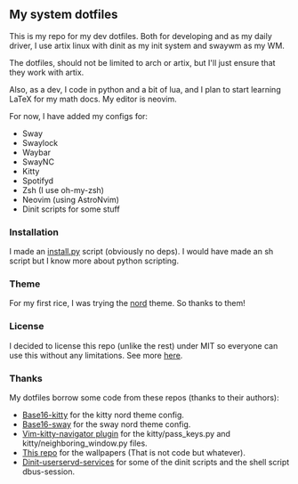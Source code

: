## My system dotfiles

This is my repo for my dev dotfiles. Both for developing and as my daily driver, I use artix linux with dinit as my init system and swaywm as my WM.

The dotfiles, should not be limited to arch or artix, but I'll just ensure that they work with artix.

Also, as a dev, I code in python and a bit of lua, and I plan to start learning LaTeX for my math docs. My editor is neovim.

For now, I have added my configs for:

- Sway
- Swaylock
- Waybar
- SwayNC
- Kitty
- Spotifyd
- Zsh (I use oh-my-zsh)
- Neovim (using AstroNvim)
- Dinit scripts for some stuff

### Installation

I made an [install.py](https://github.com/Padelvi/dotfiles/blob/main/install.py) script (obviously no deps). I would have made an sh script but I know more about python scripting.

### Theme

For my first rice, I was trying the [nord](https://github.com/nordtheme/nord) theme. So thanks to them!

### License

I decided to license this repo (unlike the rest) under MIT so everyone can use this without any limitations. See more [here](https://github.com/Padelvi/dotfiles/blob/main/LICENSE).

### Thanks

My dotfiles borrow some code from these repos (thanks to their authors):

- [Base16-kitty](https://github.com/kdrag0n/base16-kitty) for the kitty nord theme config.
- [Base16-sway](https://github.com/rkubosz/base16-sway) for the sway nord theme config.
- [Vim-kitty-navigator plugin](https://github.com/knubie/vim-kitty-navigator) for the kitty/pass_keys.py and kitty/neighboring_window.py files.
- [This repo](https://github.com/cafecitohippo/nordicvectors) for the wallpapers (That is not code but whatever).
- [Dinit-userservd-services](https://github.com/Xynonners/dinit-userservd-services) for some of the dinit scripts and the shell script dbus-session.
